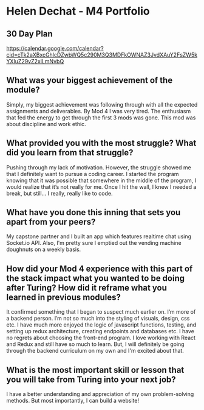 
# Helen Dechat - M4 Portfolio
 
 ## 30 Day Plan
https://calendar.google.com/calendar?cid=cTk2aXBxcGhlcDZwbWQ5c290M3Q3MDFkOWNAZ3JvdXAuY2FsZW5kYXIuZ29vZ2xlLmNvbQ
 
 ## What was your biggest achievement of the module?
Simply, my biggest achievement was  following through with all the expected assignments and deliverables. By Mod 4 I was very tired. The enthusiasm that fed the energy to get through the first 3 mods was gone. This mod was about discipline and work ethic. 
 
 ## What provided you with the most struggle? What did you learn from that struggle?
 Pushing through my lack of motivation. However, the struggle showed me that I definitely want to pursue a coding career. I started the program knowing that it was possible that somewhere in the middle of the program, I would realize that it’s not really for me. Once I hit the wall, I knew I needed a break, but still... I really, really like to code.

 ## What have you done this inning that sets you apart from your peers?
My capstone partner and I built an app which features realtime chat using Socket.io API. Also, I'm pretty sure I emptied out the vending machine doughnuts on a weekly basis.

## How did your Mod 4 experience with this part of the stack impact what you wanted to be doing after Turing? How did it reframe what you learned in previous modules?
It confirmed something that I began to suspect much earlier on. I’m more of a backend person. I’m not so much into the styling of visuals, design, css etc. I have much more enjoyed the logic of javascript functions, testing, and setting up redux architecture, creating endpoints and databases etc. I have no regrets about choosing the front-end program. I love working with React and Redux and still have so much to learn. But, I will definitely be going through the backend curriculum on my own and I'm excited about that.

 ## What is the most important skill or lesson that you will take from Turing into your next job?
I have a better understanding and appreciation of my own problem-solving methods. But most importantly, I can build a website! 
